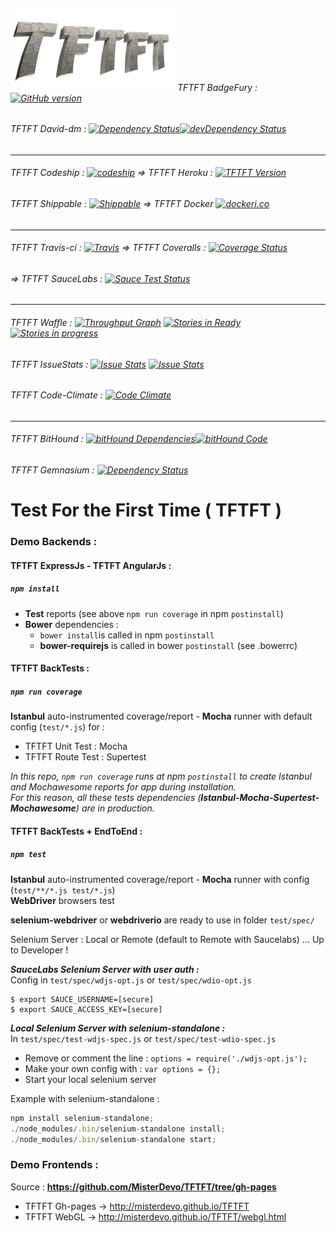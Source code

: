 ###### ![TFTFT-logo](https://raw.githubusercontent.com/MisterDevo/TFTFT/master/public/images/logo.png)TFTFT BadgeFury : [![GitHub version](https://badge.fury.io/gh/misterdevo%2Ftftft.svg)](https://badge.fury.io/gh/misterdevo%2Ftftft)
###### TFTFT David-dm : [![Dependency Status](https://img.shields.io/david/misterdevo/TFTFT.svg)](https://david-dm.org/misterdevo/TFTFT)[![devDependency Status](http://img.shields.io/david/dev/misterdevo/TFTFT.svg)](http://david-dm.org/misterdevo/tftft#info=devDependencies)
---
###### TFTFT Codeship : [![codeship](https://codeship.com/projects/b00bd7d0-9fa7-0133-a9c2-3206c6610001/status?branch=master)](https://codeship.com/projects/127941) => TFTFT Heroku : [![TFTFT Version](https://img.shields.io/badge/Demo-Heroku_App-746cac.svg?style=flat-square)](https://tftft.herokuapp.com/)
###### TFTFT Shippable : [![Shippable](https://api.shippable.com/projects/56a61fc31895ca4474728105/badge/master)](https://app.shippable.com/subscriptions/56a613901895ca4474727fd3) => TFTFT Docker [![dockeri.co](http://dockeri.co/image/misterdevo/tftft)](https://hub.docker.com/r/misterdevo/tftft/)
---
###### TFTFT Travis-ci : [![Travis](https://img.shields.io/travis/MisterDevo/TFTFT/master.svg)](https://travis-ci.org/MisterDevo/TFTFT/branches) => TFTFT Coveralls : [![Coverage Status](https://coveralls.io/repos/github/MisterDevo/TFTFT/badge.svg?branch=master)](https://coveralls.io/github/MisterDevo/TFTFT?branch=master)
###### => TFTFT SauceLabs : [![Sauce Test Status](https://saucelabs.com/browser-matrix/misterdevo.svg)](https://saucelabs.com/u/misterdevo)
---
###### TFTFT Waffle : [![Throughput Graph](https://graphs.waffle.io/MisterDevo/TFTFT/throughput.svg)](https://waffle.io/MisterDevo/TFTFT/metrics) [![Stories in Ready](https://badge.waffle.io/MisterDevo/TFTFT.png?label=ready&title=Ready)](https://waffle.io/MisterDevo/TFTFT) [![Stories in progress](https://badge.waffle.io/MisterDevo/TFTFT.png?label=in%20progress&title=in%20progress)](https://waffle.io/MisterDevo/TFTFT)
###### TFTFT IssueStats : [![Issue Stats](http://issuestats.com/github/misterdevo/tftft/badge/pr)](http://issuestats.com/github/misterdevo/tftft) [![Issue Stats](http://issuestats.com/github/misterdevo/tftft/badge/issue)](http://issuestats.com/github/misterdevo/tftft)
###### TFTFT Code-Climate : [![Code Climate](https://codeclimate.com/github/MisterDevo/TFTFT/badges/gpa.svg)](https://codeclimate.com/github/MisterDevo/TFTFT)
---
###### TFTFT BitHound : [![bitHound Dependencies](https://www.bithound.io/github/MisterDevo/TFTFT/badges/dependencies.svg)](https://www.bithound.io/github/MisterDevo/TFTFT/master/dependencies/npm)[![bitHound Code](https://www.bithound.io/github/MisterDevo/TFTFT/badges/code.svg)](https://www.bithound.io/github/MisterDevo/TFTFT)
###### TFTFT Gemnasium : [![Dependency Status](https://gemnasium.com/MisterDevo/TFTFT.svg)](https://gemnasium.com/MisterDevo/TFTFT)




# Test For the First Time ( TFTFT )  

### **Demo Backends :**

#### TFTFT ExpressJs - TFTFT AngularJs :

##### `npm install`  
* **Test** reports (see above `npm run coverage` in npm `postinstall`) 
* **Bower** dependencies : 
  * `bower install`is called in npm `postinstall`  
  * **bower-requirejs** is called in bower `postinstall` (see .bowerrc)


#### TFTFT BackTests :

##### `npm run coverage`  
**Istanbul** auto-instrumented coverage/report - **Mocha** runner with default config (`test/*.js`) for :
* TFTFT Unit Test : Mocha
* TFTFT Route Test : Supertest

_In this repo, `npm run coverage` runs at npm `postinstall` to create Istanbul and Mochawesome reports for app during installation.  
For this reason, all these tests dependencies (**Istanbul-Mocha-Supertest-Mochawesome**) are in production._

#### TFTFT BackTests + EndToEnd :

##### `npm test`  
**Istanbul** auto-instrumented coverage/report - **Mocha** runner with config (`test/**/*.js test/*.js`)  
**WebDriver** browsers test

**selenium-webdriver** or **webdriverio** are ready to use in folder `test/spec/`

Selenium Server : Local or Remote (default to Remote with Saucelabs) ... Up to Developer !  

**_SauceLabs Selenium Server with user auth :_**  
Config in `test/spec/wdjs-opt.js` or `test/spec/wdio-opt.js`
```
$ export SAUCE_USERNAME=[secure]
$ export SAUCE_ACCESS_KEY=[secure]
```

**_Local Selenium Server with selenium-standalone :_**  
In `test/spec/test-wdjs-spec.js`  or `test/spec/test-wdio-spec.js`
* Remove or comment the line : `options = require('./wdjs-opt.js');`  
* Make your own config with : `var options = {};`  
* Start your local selenium server  

Example with selenium-standalone :
```javascript
npm install selenium-standalone;
./node_modules/.bin/selenium-standalone install;
./node_modules/.bin/selenium-standalone start;
```

### **Demo Frontends :**  
Source :     **https://github.com/MisterDevo/TFTFT/tree/gh-pages**

* TFTFT Gh-pages -> http://misterdevo.github.io/TFTFT  
* TFTFT WebGL -> http://misterdevo.github.io/TFTFT/webgl.html
